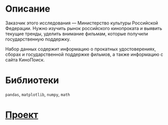# Описание
Заказчик этого исследования — Министерство культуры Российской Федерации. Нужно изучить рынок российского кинопроката и выявить текущие тренды, уделить внимание фильмам, которые получили государственную поддержку.

Набор данных содержит информацию о прокатных удостоверениях, сборах и государственной поддержке фильмов, а также информацию с сайта КиноПоиск.

# Библиотеки
`pandas`, `matplotlib`, `numpy`, `math`

# [Проект](https://nbviewer.org/github/Rozinge/YP_projects/blob/main/films/films.ipynb)